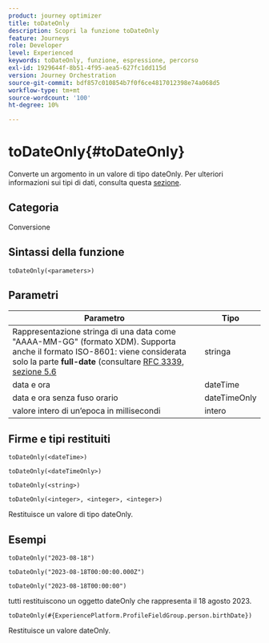 ```yaml
---
product: journey optimizer
title: toDateOnly
description: Scopri la funzione toDateOnly
feature: Journeys
role: Developer
level: Experienced
keywords: toDateOnly, funzione, espressione, percorso
exl-id: 1929644f-8b51-4f95-aea5-627fc1dd115d
version: Journey Orchestration
source-git-commit: bdf857c010854b7f0f6ce4817012398e74a068d5
workflow-type: tm+mt
source-wordcount: '100'
ht-degree: 10%

---
```


# toDateOnly{#toDateOnly}

Converte un argomento in un valore di tipo dateOnly. Per ulteriori informazioni sui tipi di dati, consulta questa [sezione](../expression/data-types.md).

## Categoria

Conversione

## Sintassi della funzione

`toDateOnly(<parameters>)`

## Parametri

| Parametro | Tipo |
|-----------|------------------|
| Rappresentazione stringa di una data come &quot;AAAA-MM-GG&quot; (formato XDM). Supporta anche il formato ISO-8601: viene considerata solo la parte **full-date** (consultare [RFC 3339, sezione 5.6](https://www.rfc-editor.org/rfc/rfc3339#section-5.6) | stringa |
| data e ora | dateTime |
| data e ora senza fuso orario | dateTimeOnly |
| valore intero di un’epoca in millisecondi | intero |

## Firme e tipi restituiti

`toDateOnly(<dateTime>)`

`toDateOnly(<dateTimeOnly>)`

`toDateOnly(<string>)`

`toDateOnly(<integer>, <integer>, <integer>)`

Restituisce un valore di tipo dateOnly.

## Esempi

`toDateOnly("2023-08-18")`

`toDateOnly("2023-08-18T00:00:00.000Z")`

`toDateOnly("2023-08-18T00:00:00")`

tutti restituiscono un oggetto dateOnly che rappresenta il 18 agosto 2023.

`toDateOnly(#{ExperiencePlatform.ProfileFieldGroup.person.birthDate})`

Restituisce un valore dateOnly.
